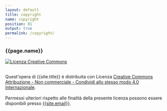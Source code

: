 ```yaml
---
layout: default
title: copyright
name: copyright
position: 01
output: true
permalink: /copyright/
---
```


### {{page.name}}

<a rel="license" href="https://creativecommons.org/licenses/by-nc-sa/4.0/deed.it"><img alt="Licenza Creative Commons" style="border-width:0" src="https://i.creativecommons.org/l/by-nc-sa/4.0/88x31.png" /></a>

<br />Quest'opera di <span xmlns:cc="http://creativecommons.org/ns#" property="cc:attributionName">{{site.title}}</span> è distribuita con Licenza <a rel="license" href="https://creativecommons.org/licenses/by-nc-sa/4.0/deed.it">Creative Commons Attribuzione - Non commerciale - Condividi allo stesso modo 4.0 Internazionale</a>.
<br />
<br />
Permessi ulteriori rispetto alle finalità della presente licenza possono essere disponibili presso <a xmlns:cc="http://creativecommons.org/ns#" href="mailto:{{site.email}}" rel="cc:morePermissions">{{site.email}}</a>.